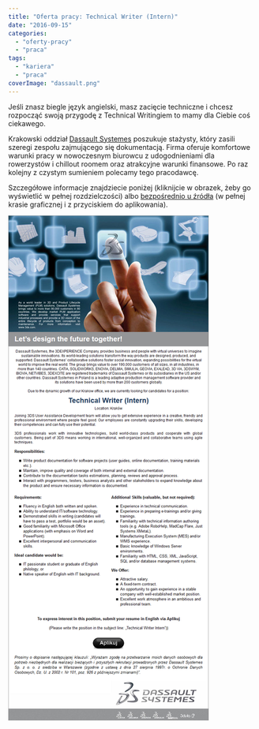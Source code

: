 ```yaml
---
title: "Oferta pracy: Technical Writer (Intern)"
date: "2016-09-15"
categories:
  - "oferty-pracy"
  - "praca"
tags:
  - "kariera"
  - "praca"
coverImage: "dassault.png"
---
```


Jeśli znasz biegle język angielski, masz zacięcie techniczne i chcesz rozpocząć swoją przygodę z Technical Writingiem to mamy dla Ciebie coś ciekawego.

Krakowski oddział [Dassault Systemes](http://www.3ds.com/pl-pl/) poszukuje stażysty, który zasili szeregi zespołu zajmującego się dokumentacją. Firma oferuje komfortowe warunki pracy w nowoczesnym biurowcu z udogodnieniami dla rowerzystów i chillout roomem oraz atrakcyjne warunki finansowe. Po raz kolejny z czystym sumieniem polecamy tego pracodawcę.

Szczegółowe informacje znajdziecie poniżej (kliknijcie w obrazek, żeby go wyświetlić w pełnej rozdzielczości) albo [bezpośrednio u źródła](http://www.pracuj.pl/praca/technical-writer-intern-krakow%2Coferta%2C4802235,oferta,4802235) (w pełnej krasie graficznej i z przyciskiem do aplikowania).

[![tech_writer_intern_3ds](images/tech_writer_intern_3ds.png)](http://techwriter.pl/wp-content/uploads/2016/09/tech_writer_intern_3ds.png)
